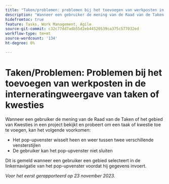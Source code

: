 ```yaml
---
title: "Taken/problemen: problemen bij het toevoegen van werkposten in de interneratingweergave van taken of kwesties"
description: "Wanneer een gebruiker de mening van de Raad van de Taken of het gebied van Kwesties in een project bekijkt en probeert om een taak of een kwestie toe te voegen, hier vermelde kwesties kunnen voorkomen."
hidefromtoc: true
feature: Tasks, Work Management, Agile
source-git-commit: c32c77dd7adb55d2eb44520539ca375c577032ed
workflow-type: tm+mt
source-wordcount: '134'
ht-degree: 0%

---
```



# Taken/Problemen: Problemen bij het toevoegen van werkposten in de interneratingweergave van taken of kwesties

Wanneer een gebruiker de mening van de Raad van de Taken of het gebied van Kwesties in een project bekijkt en probeert om een taak of kwestie toe te voegen, kan het volgende voorkomen:

* Het pop-upvenster wisselt heen en weer tussen twee verschillende vensterstijlen
* De gebruiker kan het pop-upvenster niet sluiten

Dit is gemeld wanneer een gebruiker een gebied selecteert in de linkernavigatie van het pop-upvenster voordat hij gegevens invoert.

_Voor het eerst gerapporteerd op 23 november 2023._
